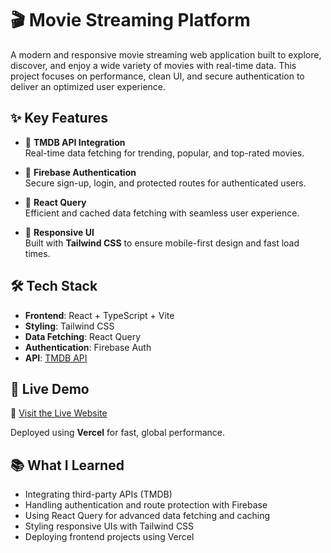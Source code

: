 # 🎬 Movie Streaming Platform

A modern and responsive movie streaming web application built to explore, discover, and enjoy a wide variety of movies with real-time data. This project focuses on performance, clean UI, and secure authentication to deliver an optimized user experience.

## ✨ Key Features

- 🔹 **TMDB API Integration**  
  Real-time data fetching for trending, popular, and top-rated movies.

- 🔹 **Firebase Authentication**  
  Secure sign-up, login, and protected routes for authenticated users.

- 🔹 **React Query**  
  Efficient and cached data fetching with seamless user experience.

- 🔹 **Responsive UI**  
  Built with **Tailwind CSS** to ensure mobile-first design and fast load times.

## 🛠 Tech Stack

- **Frontend**: React + TypeScript + Vite  
- **Styling**: Tailwind CSS  
- **Data Fetching**: React Query  
- **Authentication**: Firebase Auth  
- **API**: [TMDB API](https://www.themoviedb.org/documentation/api)

## 🚀 Live Demo

🔗 [Visit the Live Website](https://movies-movie-streaming-platform-web.vercel.app/)

Deployed using **Vercel** for fast, global performance.

## 📚 What I Learned

- Integrating third-party APIs (TMDB)
- Handling authentication and route protection with Firebase
- Using React Query for advanced data fetching and caching
- Styling responsive UIs with Tailwind CSS
- Deploying frontend projects using Vercel
